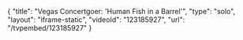{
    "title": "Vegas Concertgoer: 'Human Fish in a Barrel'",
    "type": "solo",
    "layout": "iframe-static",
    "videoId": "123185927",
    "url": "\/tvpembed\/123185927"
}
